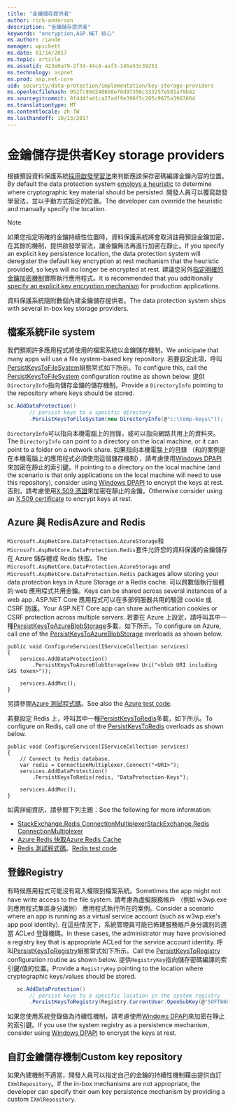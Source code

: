 ```yaml
---
title: "金鑰儲存提供者"
author: rick-anderson
description: "金鑰儲存提供者"
keywords: "encryption,ASP.NET 核心"
ms.author: riande
manager: wpickett
ms.date: 01/14/2017
ms.topic: article
ms.assetid: 423e0a79-2f34-44c4-aaf3-146a53c39251
ms.technology: aspnet
ms.prod: asp.net-core
uid: security/data-protection/implementation/key-storage-providers
ms.openlocfilehash: 952fc99d2486b8e78d97356c333257e581a79b42
ms.sourcegitcommit: 8f4d4fad1ca27adf9e396f5c205c9875a3963664
ms.translationtype: MT
ms.contentlocale: zh-TW
ms.lasthandoff: 10/13/2017
---
```

# <a name="key-storage-providers"></a><span data-ttu-id="813a8-104">金鑰儲存提供者</span><span class="sxs-lookup"><span data-stu-id="813a8-104">Key storage providers</span></span>

<a name="data-protection-implementation-key-storage-providers"></a>

<span data-ttu-id="813a8-105">根據預設資料保護系統[採用啟發學習法](../configuration/default-settings.md#data-protection-default-settings)來判斷應該保存密碼編譯金鑰內容的位置。</span><span class="sxs-lookup"><span data-stu-id="813a8-105">By default the data protection system [employs a heuristic](../configuration/default-settings.md#data-protection-default-settings) to determine where cryptographic key material should be persisted.</span></span> <span data-ttu-id="813a8-106">開發人員可以覆寫啟發學習法，並以手動方式指定的位置。</span><span class="sxs-lookup"><span data-stu-id="813a8-106">The developer can override the heuristic and manually specify the location.</span></span>

> [!NOTE]
> <span data-ttu-id="813a8-107">如果您指定明確的金鑰持續性位置時，資料保護系統將會取消註冊預設金鑰加密，在其餘的機制，提供啟發學習法，讓金鑰無法再進行加密在靜止。</span><span class="sxs-lookup"><span data-stu-id="813a8-107">If you specify an explicit key persistence location, the data protection system will deregister the default key encryption at rest mechanism that the heuristic provided, so keys will no longer be encrypted at rest.</span></span> <span data-ttu-id="813a8-108">建議您另外[指定明確的金鑰加密機制](key-encryption-at-rest.md#data-protection-implementation-key-encryption-at-rest-providers)實際執行應用程式。</span><span class="sxs-lookup"><span data-stu-id="813a8-108">It is recommended that you additionally [specify an explicit key encryption mechanism](key-encryption-at-rest.md#data-protection-implementation-key-encryption-at-rest-providers) for production applications.</span></span>

<span data-ttu-id="813a8-109">資料保護系統隨附數個內建金鑰儲存提供者。</span><span class="sxs-lookup"><span data-stu-id="813a8-109">The data protection system ships with several in-box key storage providers.</span></span>

## <a name="file-system"></a><span data-ttu-id="813a8-110">檔案系統</span><span class="sxs-lookup"><span data-stu-id="813a8-110">File system</span></span>

<span data-ttu-id="813a8-111">我們預期許多應用程式將使用的檔案系統以金鑰儲存機制。</span><span class="sxs-lookup"><span data-stu-id="813a8-111">We anticipate that many apps will use a file system-based key repository.</span></span> <span data-ttu-id="813a8-112">若要設定此項，呼叫[PersistKeysToFileSystem](https://github.com/aspnet/DataProtection/blob/rel/1.1.0/src/Microsoft.AspNetCore.DataProtection/DataProtectionBuilderExtensions.cs)組態常式如下所示。</span><span class="sxs-lookup"><span data-stu-id="813a8-112">To configure this, call the [PersistKeysToFileSystem](https://github.com/aspnet/DataProtection/blob/rel/1.1.0/src/Microsoft.AspNetCore.DataProtection/DataProtectionBuilderExtensions.cs) configuration routine as shown below.</span></span> <span data-ttu-id="813a8-113">提供`DirectoryInfo`指向儲存金鑰的儲存機制。</span><span class="sxs-lookup"><span data-stu-id="813a8-113">Provide a `DirectoryInfo` pointing to the repository where keys should be stored.</span></span>

```csharp
sc.AddDataProtection()
       // persist keys to a specific directory
       .PersistKeysToFileSystem(new DirectoryInfo(@"c:\temp-keys\"));
   ```

<span data-ttu-id="813a8-114">`DirectoryInfo`可以指向本機電腦上的目錄，或可以指向網路共用上的資料夾。</span><span class="sxs-lookup"><span data-stu-id="813a8-114">The `DirectoryInfo` can point to a directory on the local machine, or it can point to a folder on a network share.</span></span> <span data-ttu-id="813a8-115">如果指向本機電腦上的目錄 （和的案例是在本機電腦上的應用程式必須使用這個儲存機制），請考慮使用[Windows DPAPI](key-encryption-at-rest.md#data-protection-implementation-key-encryption-at-rest)來加密在靜止的索引鍵。</span><span class="sxs-lookup"><span data-stu-id="813a8-115">If pointing to a directory on the local machine (and the scenario is that only applications on the local machine will need to use this repository), consider using [Windows DPAPI](key-encryption-at-rest.md#data-protection-implementation-key-encryption-at-rest) to encrypt the keys at rest.</span></span> <span data-ttu-id="813a8-116">否則，請考慮使用[X.509 憑證](key-encryption-at-rest.md#data-protection-implementation-key-encryption-at-rest)來加密在靜止的金鑰。</span><span class="sxs-lookup"><span data-stu-id="813a8-116">Otherwise consider using an [X.509 certificate](key-encryption-at-rest.md#data-protection-implementation-key-encryption-at-rest) to encrypt keys at rest.</span></span>

## <a name="azure-and-redis"></a><span data-ttu-id="813a8-117">Azure 與 Redis</span><span class="sxs-lookup"><span data-stu-id="813a8-117">Azure and Redis</span></span>

<span data-ttu-id="813a8-118">`Microsoft.AspNetCore.DataProtection.AzureStorage`和`Microsoft.AspNetCore.DataProtection.Redis`套件允許您的資料保護的金鑰儲存在 Azure 儲存體或 Redis 快取。</span><span class="sxs-lookup"><span data-stu-id="813a8-118">The `Microsoft.AspNetCore.DataProtection.AzureStorage` and `Microsoft.AspNetCore.DataProtection.Redis` packages allow storing your data protection keys in Azure Storage or a Redis cache.</span></span> <span data-ttu-id="813a8-119">可以跨數個執行個體的 web 應用程式共用金鑰。</span><span class="sxs-lookup"><span data-stu-id="813a8-119">Keys can be shared across several instances of a web app.</span></span> <span data-ttu-id="813a8-120">ASP.NET Core 應用程式可以在多部伺服器共用的驗證 cookie 或 CSRF 防護。</span><span class="sxs-lookup"><span data-stu-id="813a8-120">Your ASP.NET Core app can share authentication cookies or CSRF protection across multiple servers.</span></span> <span data-ttu-id="813a8-121">若要在 Azure 上設定，請呼叫其中一種[PersistKeysToAzureBlobStorage](https://github.com/aspnet/DataProtection/blob/rel/1.1.0/src/Microsoft.AspNetCore.DataProtection.AzureStorage/AzureDataProtectionBuilderExtensions.cs)多載，如下所示。</span><span class="sxs-lookup"><span data-stu-id="813a8-121">To configure on Azure, call one of the [PersistKeysToAzureBlobStorage](https://github.com/aspnet/DataProtection/blob/rel/1.1.0/src/Microsoft.AspNetCore.DataProtection.AzureStorage/AzureDataProtectionBuilderExtensions.cs) overloads as shown below.</span></span>

```
public void ConfigureServices(IServiceCollection services)
{
    services.AddDataProtection()
        .PersistKeysToAzureBlobStorage(new Uri("<blob URI including SAS token>"));

    services.AddMvc();
}
```

<span data-ttu-id="813a8-122">另請參閱[Azure 測試程式碼](https://github.com/aspnet/DataProtection/blob/rel/1.1.0/samples/AzureBlob/Program.cs)。</span><span class="sxs-lookup"><span data-stu-id="813a8-122">See also the [Azure test code](https://github.com/aspnet/DataProtection/blob/rel/1.1.0/samples/AzureBlob/Program.cs).</span></span>

<span data-ttu-id="813a8-123">若要設定 Redis 上，呼叫其中一種[PersistKeysToRedis](https://github.com/aspnet/DataProtection/blob/rel/1.1.0/src/Microsoft.AspNetCore.DataProtection.Redis/RedisDataProtectionBuilderExtensions.cs)多載，如下所示。</span><span class="sxs-lookup"><span data-stu-id="813a8-123">To configure on Redis, call one of the [PersistKeysToRedis](https://github.com/aspnet/DataProtection/blob/rel/1.1.0/src/Microsoft.AspNetCore.DataProtection.Redis/RedisDataProtectionBuilderExtensions.cs) overloads as shown below.</span></span>

```
public void ConfigureServices(IServiceCollection services)
{
    // Connect to Redis database.
    var redis = ConnectionMultiplexer.Connect("<URI>");
    services.AddDataProtection()
        .PersistKeysToRedis(redis, "DataProtection-Keys");

    services.AddMvc();
}
```

<span data-ttu-id="813a8-124">如需詳細資訊，請參閱下列主題：</span><span class="sxs-lookup"><span data-stu-id="813a8-124">See the following for more information:</span></span>

- [<span data-ttu-id="813a8-125">StackExchange.Redis ConnectionMultiplexer</span><span class="sxs-lookup"><span data-stu-id="813a8-125">StackExchange.Redis ConnectionMultiplexer</span></span>](https://github.com/StackExchange/StackExchange.Redis/blob/master/docs/Basics.md)
- [<span data-ttu-id="813a8-126">Azure Redis 快取</span><span class="sxs-lookup"><span data-stu-id="813a8-126">Azure Redis Cache</span></span>](https://docs.microsoft.com/azure/redis-cache/cache-dotnet-how-to-use-azure-redis-cache#connect-to-the-cache)
- <span data-ttu-id="813a8-127">[Redis 測試程式碼](https://github.com/aspnet/DataProtection/blob/rel/1.1.0/samples/Redis/Program.cs)。</span><span class="sxs-lookup"><span data-stu-id="813a8-127">[Redis test code](https://github.com/aspnet/DataProtection/blob/rel/1.1.0/samples/Redis/Program.cs).</span></span>

## <a name="registry"></a><span data-ttu-id="813a8-128">登錄</span><span class="sxs-lookup"><span data-stu-id="813a8-128">Registry</span></span>

<span data-ttu-id="813a8-129">有時候應用程式可能沒有寫入權限到檔案系統。</span><span class="sxs-lookup"><span data-stu-id="813a8-129">Sometimes the app might not have write access to the file system.</span></span> <span data-ttu-id="813a8-130">請考慮為虛擬服務帳戶 （例如 w3wp.exe 的應用程式集區身分識別） 應用程式執行所在的案例。</span><span class="sxs-lookup"><span data-stu-id="813a8-130">Consider a scenario where an app is running as a virtual service account (such as w3wp.exe's app pool identity).</span></span> <span data-ttu-id="813a8-131">在這些情況下，系統管理員可能已佈建服務帳戶身分識別的適當 ACLed 登錄機碼。</span><span class="sxs-lookup"><span data-stu-id="813a8-131">In these cases, the administrator may have provisioned a registry key that is appropriate ACLed for the service account identity.</span></span> <span data-ttu-id="813a8-132">呼叫[PersistKeysToRegistry](https://github.com/aspnet/DataProtection/blob/rel/1.1.0/src/Microsoft.AspNetCore.DataProtection/DataProtectionBuilderExtensions.cs)組態常式如下所示。</span><span class="sxs-lookup"><span data-stu-id="813a8-132">Call the [PersistKeysToRegistry](https://github.com/aspnet/DataProtection/blob/rel/1.1.0/src/Microsoft.AspNetCore.DataProtection/DataProtectionBuilderExtensions.cs) configuration routine as shown below.</span></span> <span data-ttu-id="813a8-133">提供`RegistryKey`指向儲存密碼編譯的索引鍵/值的位置。</span><span class="sxs-lookup"><span data-stu-id="813a8-133">Provide a `RegistryKey` pointing to the location where cryptographic keys/values should be stored.</span></span>

```csharp
   sc.AddDataProtection()
       // persist keys to a specific location in the system registry
       .PersistKeysToRegistry(Registry.CurrentUser.OpenSubKey(@"SOFTWARE\Sample\keys"));
   ```

<span data-ttu-id="813a8-134">如果您使用系統登錄做為持續性機制，請考慮使用[Windows DPAPI](key-encryption-at-rest.md#data-protection-implementation-key-encryption-at-rest)來加密在靜止的索引鍵。</span><span class="sxs-lookup"><span data-stu-id="813a8-134">If you use the system registry as a persistence mechanism, consider using [Windows DPAPI](key-encryption-at-rest.md#data-protection-implementation-key-encryption-at-rest) to encrypt the keys at rest.</span></span>

## <a name="custom-key-repository"></a><span data-ttu-id="813a8-135">自訂金鑰儲存機制</span><span class="sxs-lookup"><span data-stu-id="813a8-135">Custom key repository</span></span>

<span data-ttu-id="813a8-136">如果內建機制不適當，開發人員可以指定自己的金鑰的持續性機制藉由提供自訂`IXmlRepository`。</span><span class="sxs-lookup"><span data-stu-id="813a8-136">If the in-box mechanisms are not appropriate, the developer can specify their own key persistence mechanism by providing a custom `IXmlRepository`.</span></span>
